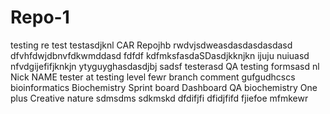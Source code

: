 # Repo-1
testing
re test
testasdjknl
CAR
Repojhb
rwdvjsdweasdasdasdasdasd
dfvhfdwjdbnvfdkwmddasd
fdfdf kdfmksfasdaSDasdjkknjkn
ijuju nuiuasd
nfvdgijefifjknkjn
ytyguyghasdasdjbj
sadsf
testerasd
QA testing formsasd
nl
Nick NAME
tester at testing level
fewr
branch comment
gufgudhcscs
bioinformatics
Biochemistry 
Sprint board
Dashboard
QA biochemistry
One plus
Creative nature
sdmsdms sdkmskd
dfdifjfi dfidjfifd fjiefoe
mfmkewr
